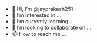 - 👋 Hi, I’m @jayprakash251
- 👀 I’m interested in ...
- 🌱 I’m currently learning ...
- 💞️ I’m looking to collaborate on ...
- 📫 How to reach me ...

<!---
jayprakash251/jayprakash251 is a ✨ special ✨ repository because its `README.md` (this file) appears on your GitHub profile.
You can click the Preview link to take a look at your changes.
--->


